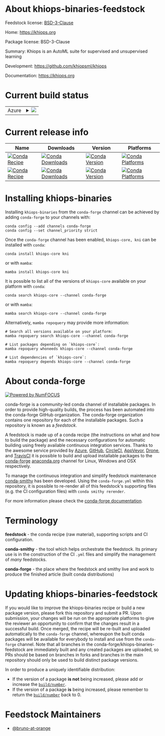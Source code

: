 About khiops-binaries-feedstock
===============================

Feedstock license: [BSD-3-Clause](https://github.com/conda-forge/khiops-binaries-feedstock/blob/main/LICENSE.txt)

Home: https://khiops.org

Package license: BSD-3-Clause

Summary: Khiops is an AutoML suite for supervised and unsupervised learning

Development: https://github.com/khiopsml/khiops

Documentation: https://khiops.org

Current build status
====================


<table>
    
  <tr>
    <td>Azure</td>
    <td>
      <details>
        <summary>
          <a href="https://dev.azure.com/conda-forge/feedstock-builds/_build/latest?definitionId=25210&branchName=main">
            <img src="https://dev.azure.com/conda-forge/feedstock-builds/_apis/build/status/khiops-binaries-feedstock?branchName=main">
          </a>
        </summary>
        <table>
          <thead><tr><th>Variant</th><th>Status</th></tr></thead>
          <tbody><tr>
              <td>linux_64</td>
              <td>
                <a href="https://dev.azure.com/conda-forge/feedstock-builds/_build/latest?definitionId=25210&branchName=main">
                  <img src="https://dev.azure.com/conda-forge/feedstock-builds/_apis/build/status/khiops-binaries-feedstock?branchName=main&jobName=linux&configuration=linux%20linux_64_" alt="variant">
                </a>
              </td>
            </tr><tr>
              <td>osx_64</td>
              <td>
                <a href="https://dev.azure.com/conda-forge/feedstock-builds/_build/latest?definitionId=25210&branchName=main">
                  <img src="https://dev.azure.com/conda-forge/feedstock-builds/_apis/build/status/khiops-binaries-feedstock?branchName=main&jobName=osx&configuration=osx%20osx_64_" alt="variant">
                </a>
              </td>
            </tr><tr>
              <td>osx_arm64</td>
              <td>
                <a href="https://dev.azure.com/conda-forge/feedstock-builds/_build/latest?definitionId=25210&branchName=main">
                  <img src="https://dev.azure.com/conda-forge/feedstock-builds/_apis/build/status/khiops-binaries-feedstock?branchName=main&jobName=osx&configuration=osx%20osx_arm64_" alt="variant">
                </a>
              </td>
            </tr><tr>
              <td>win_64</td>
              <td>
                <a href="https://dev.azure.com/conda-forge/feedstock-builds/_build/latest?definitionId=25210&branchName=main">
                  <img src="https://dev.azure.com/conda-forge/feedstock-builds/_apis/build/status/khiops-binaries-feedstock?branchName=main&jobName=win&configuration=win%20win_64_" alt="variant">
                </a>
              </td>
            </tr>
          </tbody>
        </table>
      </details>
    </td>
  </tr>
</table>

Current release info
====================

| Name | Downloads | Version | Platforms |
| --- | --- | --- | --- |
| [![Conda Recipe](https://img.shields.io/badge/recipe-khiops--core-green.svg)](https://anaconda.org/conda-forge/khiops-core) | [![Conda Downloads](https://img.shields.io/conda/dn/conda-forge/khiops-core.svg)](https://anaconda.org/conda-forge/khiops-core) | [![Conda Version](https://img.shields.io/conda/vn/conda-forge/khiops-core.svg)](https://anaconda.org/conda-forge/khiops-core) | [![Conda Platforms](https://img.shields.io/conda/pn/conda-forge/khiops-core.svg)](https://anaconda.org/conda-forge/khiops-core) |
| [![Conda Recipe](https://img.shields.io/badge/recipe-kni-green.svg)](https://anaconda.org/conda-forge/kni) | [![Conda Downloads](https://img.shields.io/conda/dn/conda-forge/kni.svg)](https://anaconda.org/conda-forge/kni) | [![Conda Version](https://img.shields.io/conda/vn/conda-forge/kni.svg)](https://anaconda.org/conda-forge/kni) | [![Conda Platforms](https://img.shields.io/conda/pn/conda-forge/kni.svg)](https://anaconda.org/conda-forge/kni) |

Installing khiops-binaries
==========================

Installing `khiops-binaries` from the `conda-forge` channel can be achieved by adding `conda-forge` to your channels with:

```
conda config --add channels conda-forge
conda config --set channel_priority strict
```

Once the `conda-forge` channel has been enabled, `khiops-core, kni` can be installed with `conda`:

```
conda install khiops-core kni
```

or with `mamba`:

```
mamba install khiops-core kni
```

It is possible to list all of the versions of `khiops-core` available on your platform with `conda`:

```
conda search khiops-core --channel conda-forge
```

or with `mamba`:

```
mamba search khiops-core --channel conda-forge
```

Alternatively, `mamba repoquery` may provide more information:

```
# Search all versions available on your platform:
mamba repoquery search khiops-core --channel conda-forge

# List packages depending on `khiops-core`:
mamba repoquery whoneeds khiops-core --channel conda-forge

# List dependencies of `khiops-core`:
mamba repoquery depends khiops-core --channel conda-forge
```


About conda-forge
=================

[![Powered by
NumFOCUS](https://img.shields.io/badge/powered%20by-NumFOCUS-orange.svg?style=flat&colorA=E1523D&colorB=007D8A)](https://numfocus.org)

conda-forge is a community-led conda channel of installable packages.
In order to provide high-quality builds, the process has been automated into the
conda-forge GitHub organization. The conda-forge organization contains one repository
for each of the installable packages. Such a repository is known as a *feedstock*.

A feedstock is made up of a conda recipe (the instructions on what and how to build
the package) and the necessary configurations for automatic building using freely
available continuous integration services. Thanks to the awesome service provided by
[Azure](https://azure.microsoft.com/en-us/services/devops/), [GitHub](https://github.com/),
[CircleCI](https://circleci.com/), [AppVeyor](https://www.appveyor.com/),
[Drone](https://cloud.drone.io/welcome), and [TravisCI](https://travis-ci.com/)
it is possible to build and upload installable packages to the
[conda-forge](https://anaconda.org/conda-forge) [anaconda.org](https://anaconda.org/)
channel for Linux, Windows and OSX respectively.

To manage the continuous integration and simplify feedstock maintenance
[conda-smithy](https://github.com/conda-forge/conda-smithy) has been developed.
Using the ``conda-forge.yml`` within this repository, it is possible to re-render all of
this feedstock's supporting files (e.g. the CI configuration files) with ``conda smithy rerender``.

For more information please check the [conda-forge documentation](https://conda-forge.org/docs/).

Terminology
===========

**feedstock** - the conda recipe (raw material), supporting scripts and CI configuration.

**conda-smithy** - the tool which helps orchestrate the feedstock.
                   Its primary use is in the construction of the CI ``.yml`` files
                   and simplify the management of *many* feedstocks.

**conda-forge** - the place where the feedstock and smithy live and work to
                  produce the finished article (built conda distributions)


Updating khiops-binaries-feedstock
==================================

If you would like to improve the khiops-binaries recipe or build a new
package version, please fork this repository and submit a PR. Upon submission,
your changes will be run on the appropriate platforms to give the reviewer an
opportunity to confirm that the changes result in a successful build. Once
merged, the recipe will be re-built and uploaded automatically to the
`conda-forge` channel, whereupon the built conda packages will be available for
everybody to install and use from the `conda-forge` channel.
Note that all branches in the conda-forge/khiops-binaries-feedstock are
immediately built and any created packages are uploaded, so PRs should be based
on branches in forks and branches in the main repository should only be used to
build distinct package versions.

In order to produce a uniquely identifiable distribution:
 * If the version of a package **is not** being increased, please add or increase
   the [``build/number``](https://docs.conda.io/projects/conda-build/en/latest/resources/define-metadata.html#build-number-and-string).
 * If the version of a package **is** being increased, please remember to return
   the [``build/number``](https://docs.conda.io/projects/conda-build/en/latest/resources/define-metadata.html#build-number-and-string)
   back to 0.

Feedstock Maintainers
=====================

* [@bruno-at-orange](https://github.com/bruno-at-orange/)

